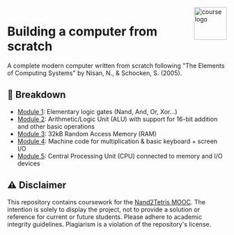 
<img align="right" height="75" src="static/course_logo.avif" alt="course logo">

# Building a computer from scratch
A complete modern computer written from scratch following "The Elements of Computing Systems" by Nisan, N., & Schocken, S. (2005).

## 🧩 Breakdown
- [Module 1](./projects/1): Elementary logic gates (Nand, And, Or, Xor...)
- [Module 2](./projects/2): Arithmetic/Logic Unit (ALU) with support for 16-bit addition and other basic operations
- [Module 3](./projects/3): 32kB Random Access Memory (RAM)
- [Module 4](./projects/4): Machine code for multiplication & basic keyboard + screen I/O
- [Module 5](./projects/5): Central Processing Unit (CPU) connected to memory and I/O devices

## ⚠️  Disclaimer
This repository contains coursework for the [Nand2Tetris MOOC](https://www.nand2tetris.org/). The intention is solely to display the project, not to provide a solution or reference for current or future students. Please adhere to academic integrity guidelines. Plagiarism is a violation of the repository's license.

